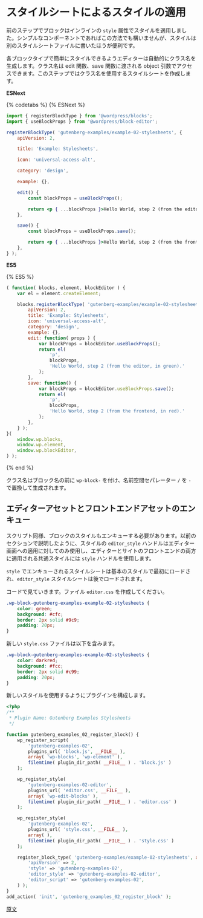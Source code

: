 <!-- 
# Applying Styles From a Stylesheet
 -->
# スタイルシートによるスタイルの適用

<!-- 
In the previous step, the block had applied its own styles by an inline `style` attribute. While this might be adequate for very simple components, you will quickly find that it becomes easier to write your styles by extracting them to a separate stylesheet file.

The editor will automatically generate a class name for each block type to simplify styling. It can be accessed from the object argument passed to the edit and save functions. In step 2, we will create a stylesheet to use that class name.
 -->

前のステップでブロックはインラインの `style` 属性でスタイルを適用しました。シンプルなコンポーネントであればこの方法でも構いませんが、スタイルは別のスタイルシートファイルに書いたほうが便利です。

各ブロックタイプで簡単にスタイルできるようエディターは自動的にクラス名を生成します。クラス名は edit 関数、save 関数に渡される object 引数でアクセスできます。このステップではクラス名を使用するスタイルシートを作成します。

**ESNext**

{% codetabs %}
{% ESNext %}
```jsx
import { registerBlockType } from '@wordpress/blocks';
import { useBlockProps } from '@wordpress/block-editor';

registerBlockType( 'gutenberg-examples/example-02-stylesheets', {
	apiVersion: 2,

	title: 'Example: Stylesheets',

	icon: 'universal-access-alt',

	category: 'design',

	example: {},

	edit() {
		const blockProps = useBlockProps();

		return <p { ...blockProps }>Hello World, step 2 (from the editor, in green).</p>;
	},

	save() {
		const blockProps = useBlockProps.save();

		return <p { ...blockProps }>Hello World, step 2 (from the frontend, in red).</p>;
	},
} );
```

**ES5**

{% ES5 %}
```js
( function( blocks, element, blockEditor ) {
	var el = element.createElement;

	blocks.registerBlockType( 'gutenberg-examples/example-02-stylesheets', {
		apiVersion: 2,
		title: 'Example: Stylesheets',
		icon: 'universal-access-alt',
		category: 'design',
		example: {},
		edit: function( props ) {
			var blockProps = blockEditor.useBlockProps();
			return el(
				'p',
				blockProps,
				'Hello World, step 2 (from the editor, in green).'
			);
		},
		save: function() {
			var blockProps = blockEditor.useBlockProps.save();
			return el(
				'p',
				blockProps,
				'Hello World, step 2 (from the frontend, in red).'
			);
		},
	} );
}(
	window.wp.blocks,
	window.wp.element,
	window.wp.blockEditor,
) );
```
{% end %}

<!-- 
The class name is generated using the block's name prefixed with `wp-block-`, replacing the `/` namespace separator with a single `-`.
 -->
クラス名はブロック名の前に `wp-block-` を付け、名前空間セパレーター `/` を `-` で置換して生成されます。

<!-- 
## Enqueueing Editor and Front end Assets

Like scripts, you need to enqueue your block's styles. As explained in the section before, you use the `editor_style` handle for styles only relevant in the editor, and the `style` handle for common styles applied both in the editor and the front of your site.

The stylesheets enqueued by `style` are the base styles and are loaded first. The `editor` stylesheet will be loaded after it.

Let's move on into code. Create a file called `editor.css`:
 -->
## エディターアセットとフロントエンドアセットのエンキュー

スクリプト同様、ブロックのスタイルもエンキューする必要があります。以前のセクションで説明したように、スタイルの `editor_style` ハンドルはエディター画面への適用に対してのみ使用し、エディターとサイトのフロントエンドの両方に適用される共通スタイルには `style` ハンドルを使用します。

`style` でエンキューされるスタイルシートは基本のスタイルで最初にロードされ、`editor_style` スタイルシートは後でロードされます。

コードで見ていきます。ファイル `editor.css` を作成してください。

```css
.wp-block-gutenberg-examples-example-02-stylesheets {
	color: green;
	background: #cfc;
	border: 2px solid #9c9;
	padding: 20px;
}
```
<!-- 
And a new `style.css` file containing:
 -->
新しい `style.css` ファイルは以下を含みます。

```css
.wp-block-gutenberg-examples-example-02-stylesheets {
	color: darkred;
	background: #fcc;
	border: 2px solid #c99;
	padding: 20px;
}
```
<!-- 
Configure your plugin to use these new styles:
 -->
新しいスタイルを使用するようにプラグインを構成します。

```php
<?php
/**
 * Plugin Name: Gutenberg Examples Stylesheets
 */

function gutenberg_examples_02_register_block() {
	wp_register_script(
		'gutenberg-examples-02',
		plugins_url( 'block.js', __FILE__ ),
		array( 'wp-blocks', 'wp-element' ),
		filemtime( plugin_dir_path( __FILE__ ) . 'block.js' )
	);

	wp_register_style(
		'gutenberg-examples-02-editor',
		plugins_url( 'editor.css', __FILE__ ),
		array( 'wp-edit-blocks' ),
		filemtime( plugin_dir_path( __FILE__ ) . 'editor.css' )
	);

	wp_register_style(
		'gutenberg-examples-02',
		plugins_url( 'style.css', __FILE__ ),
		array( ),
		filemtime( plugin_dir_path( __FILE__ ) . 'style.css' )
	);

	register_block_type( 'gutenberg-examples/example-02-stylesheets', array(
		'apiVersion' => 2,
		'style' => 'gutenberg-examples-02',
		'editor_style' => 'gutenberg-examples-02-editor',
		'editor_script' => 'gutenberg-examples-02',
	) );
}
add_action( 'init', 'gutenberg_examples_02_register_block' );
```

[原文](https://github.com/WordPress/gutenberg/blob/master/docs/designers-developers/developers/tutorials/block-tutorial/applying-styles-with-stylesheets.md)